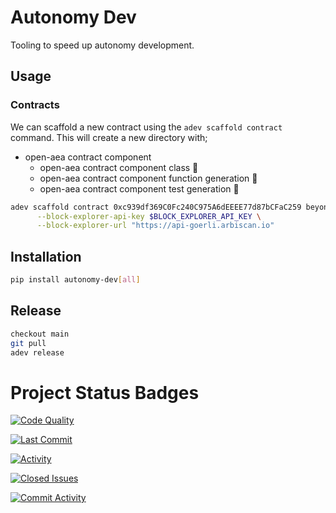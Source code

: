 # Autonomy Dev

Tooling to speed up autonomy development.

## Usage

### Contracts

We can scaffold a new contract using the `adev scaffold contract` command. This will create a new directory with;
- open-aea contract component
    - open-aea contract component class 🎉
    - open-aea contract component function generation 🚧
    - open-aea contract component test generation 🚧


```bash
adev scaffold contract 0xc939df369C0Fc240C975A6dEEEE77d87bCFaC259 beyond_pricer \
      --block-explorer-api-key $BLOCK_EXPLORER_API_KEY \
      --block-explorer-url "https://api-goerli.arbiscan.io"
```


## Installation

```bash
pip install autonomy-dev[all]
```
## Release

```bash
checkout main
git pull
adev release
```


# Project Status Badges
[![Code Quality](https://github.com/8ball030/auto_dev/actions/workflows/common_check.yaml/badge.svg)](https://github.com/8ball030/auto_dev/actions/workflows/common_check.yaml)

[![Last Commit](https://img.shields.io/github/last-commit/8ball030/auto_dev)](https://github.com/8ball030/auto_dev/commits/main)

[![Activity](https://img.shields.io/github/commit-activity/m/8ball030/auto_dev)](https://github.com/8ball030/auto_dev/commits/main)

[![Closed Issues](https://img.shields.io/github/issues-closed/8ball030/auto_dev)](https://github.com/8ball030/auto_dev/issues?q=is%3Aissue+is%3Aclosed)

[![Commit Activity](https://gh-card.dev/repos/8ball030/auto_dev.svg)](https://github.com/8ball030/auto_dev)
